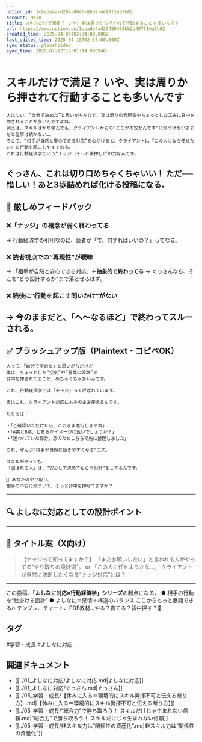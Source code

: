 ```yaml
---
notion_id: 1cbade4a-d294-8045-8bb2-d497f1ea5b02
account: Main
title: スキルだけで満足？ いや、実は周りから押されて行動することも多いんです
url: https://www.notion.so/1cbade4ad29480458bb2d497f1ea5b02
created_time: 2025-04-04T02:34:00.000Z
last_edited_time: 2025-04-15T02:57:00.000Z
sync_status: placeholder
sync_time: 2025-07-12T15:01:14.990940
---
```

# スキルだけで満足？ いや、実は周りから押されて行動することも多いんです

```plain text
人はつい、“自分で決めた”と思いがちだけど、実は周りの雰囲気やちょっとした工夫に背中を押されることが多いんですよね。
例えば、スキルばかり学んでも、クライアントからの“ここが不安なんです”に気づけないままだと仕事は続かない…。
そこで、“相手が自然と安心できる対応”を心がけると、クライアントは『この人になら任せたい』と行動を起こしやすくなる。
これは行動経済学でいう“ナッジ（そっと後押し）”の力なんです。
```
ぐっさん、これは切り口めちゃくちゃいい！
ただ──**惜しい！あと3歩詰めれば化ける投稿になる。**
---
## 🧨 厳しめフィードバック
### ❌「ナッジ」の概念が弱く終わってる
→ 行動経済学の引用なのに、読者が「で、何すればいいの？」ってなる。
### ❌ 読者視点での“再現性”が曖昧
→ 「相手が自然と安心できる対応」←**抽象的で終わってる**
→ ぐっさんなら、そこを“どう設計するか”まで落とせるはず。
### ❌ 読後に“行動を起こす問いかけ”がない
→ 今のままだと、「へ〜なるほど」で終わってスルーされる。
---
## ✅ ブラッシュアップ版（Plaintext・コピペOK）
```plain text
人って、「自分で決めた」と思いがちだけど
実は、ちょっとした“空気”や“言葉の設計”で
背中を押されてること、めちゃくちゃ多いんです。

これ、行動経済学では「ナッジ」って呼ばれています。

実はこれ、クライアント対応にもそのまま使えるんです。

たとえば：

・「ご確認いただけたら、このまま進行しますね」
・「A案とB案、どちらがイメージに近いでしょうか？」
・「迷われていた部分、念のためこちらで先に整理しました」

これ、ぜんぶ“相手が自然に動きやすくなる”工夫。

スキルがあっても、
「選ばれる人」は、“安心して決めてもらう設計”をしてるんです。

📌 あなたのやり取り、
相手の不安に気づいて、そっと背中を押せてますか？
```
---
## 🔍 よしなに対応としての設計ポイント
---
## 🧲 タイトル案（X向け）
> 【ナッジって知ってますか？】
  「またお願いしたい」と言われる人がやってる“やり取りの設計術”。
or
> 「この人に任せようかな…」
  クライアントが自然に決断したくなる“ナッジ対応”とは？
---
この投稿、**「よしなに対応×行動経済学」シリーズ**の起点になる。
● 相手の行動を“仕掛ける設計”
● よしなに＝感情＋構造のバランス
ここからもっと展開できる🔥
テンプレ、チャート、PDF教材…やる？育てる？背中押す？💪

## タグ

#学習・成長 #よしなに対応 

## 関連ドキュメント

- [[../01_よしなに対応/よしなに対応.md|よしなに対応]]
- [[../01_よしなに対応/ぐっさん.md|ぐっさん]]
- [[../05_学習・成長/【休みに入る＝環境的にスキル発揮不可と伝える断り方】.md|【休みに入る＝環境的にスキル発揮不可と伝える断り方】]]
- [[../05_学習・成長/“総合力”で勝ち取ろう！ スキルだけじゃ生まれない信頼.md|“総合力”で勝ち取ろう！ スキルだけじゃ生まれない信頼]]
- [[../05_学習・成長/非スキル力は“関係性の資産化”.md|非スキル力は“関係性の資産化”]]
